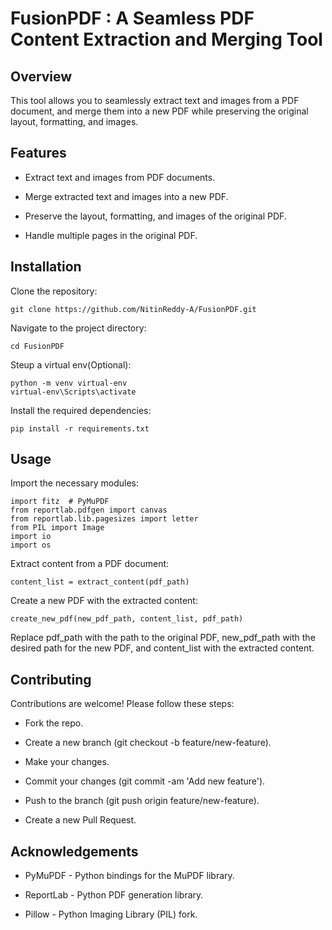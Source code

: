 # ******FusionPDF****** : A Seamless PDF Content Extraction and Merging Tool

## Overview
This tool allows you to seamlessly extract text and images from a PDF document, and merge them into a new PDF while preserving the original layout, formatting, and images.

## Features
  - Extract text and images from PDF documents.
  
  - Merge extracted text and images into a new PDF.
  
  - Preserve the layout, formatting, and images of the original PDF.
  
  - Handle multiple pages in the original PDF.
  
## Installation
Clone the repository:

    git clone https://github.com/NitinReddy-A/FusionPDF.git
Navigate to the project directory:

    cd FusionPDF
Steup a virtual env(Optional):

    python -m venv virtual-env
    virtual-env\Scripts\activate
Install the required dependencies:

    pip install -r requirements.txt
## Usage
Import the necessary modules:

    import fitz  # PyMuPDF
    from reportlab.pdfgen import canvas
    from reportlab.lib.pagesizes import letter
    from PIL import Image
    import io
    import os
Extract content from a PDF document:

    content_list = extract_content(pdf_path)
Create a new PDF with the extracted content:

    create_new_pdf(new_pdf_path, content_list, pdf_path)
Replace pdf_path with the path to the original PDF, new_pdf_path with the desired path for the new PDF, and content_list with the extracted content.

## Contributing
Contributions are welcome! Please follow these steps:

  - Fork the repo.

  - Create a new branch (git checkout -b feature/new-feature).
  
  - Make your changes.
  
  - Commit your changes (git commit -am 'Add new feature').
  
  - Push to the branch (git push origin feature/new-feature).
  
  - Create a new Pull Request.

## Acknowledgements
  - PyMuPDF - Python bindings for the MuPDF library.
  
  - ReportLab - Python PDF generation library.
  
  - Pillow - Python Imaging Library (PIL) fork.
